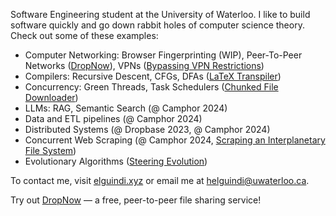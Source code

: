 Software Engineering student at the University of Waterloo. I like to build software quickly and go down rabbit holes of computer science theory. Check out some of these examples:
- Computer Networking: Browser Fingerprinting (WIP), Peer-To-Peer Networks ([DropNow](https://dropnow.elguindi.xyz)), VPNs ([Bypassing VPN Restrictions](https://github.com/HusseinElguindi/udp-obfs-rs))
- Compilers: Recursive Descent, CFGs, DFAs ([LaTeX Transpiler](https://github.com/HusseinElguindi/xet))
- Concurrency: Green Threads, Task Schedulers ([Chunked File Downloader](https://github.com/HusseinElguindi/mtd))
- LLMs: RAG, Semantic Search (@ Camphor 2024)
- Data and ETL pipelines (@ Camphor 2024)
- Distributed Systems (@ Dropbase 2023, @ Camphor 2024)
- Concurrent Web Scraping (@ Camphor 2024, [Scraping an Interplanetary File System](https://github.com/youssefsoli/IPFE))
- Evolutionary Algorithms ([Steering Evolution](https://github.com/HusseinElguindi/steering-evolution))
  
To contact me, visit [elguindi.xyz](https://elguindi.xyz) or email me at [helguindi@uwaterloo.ca](mailto:helguindi@uwaterloo.ca).

Try out [DropNow](https://dropnow.elguindi.xyz) — a free, peer-to-peer file sharing service!
